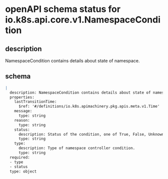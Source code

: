 # openAPI schema status for io.k8s.api.core.v1.NamespaceCondition

## description

NamespaceCondition contains details about state of namespace.

## schema

```yaml
|
  description: NamespaceCondition contains details about state of namespace.
  properties:
    lastTransitionTime:
      $ref: '#/definitions/io.k8s.apimachinery.pkg.apis.meta.v1.Time'
    message:
      type: string
    reason:
      type: string
    status:
      description: Status of the condition, one of True, False, Unknown.
      type: string
    type:
      description: Type of namespace controller condition.
      type: string
  required:
  - type
  - status
  type: object

```
